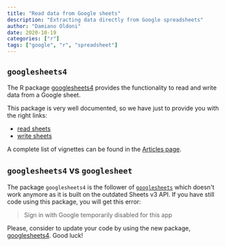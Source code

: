 ```yaml
---
title: "Read data from Google sheets"
description: "Extracting data directly from Google spreadsheets"
author: "Damiano Oldoni"
date: 2020-10-19
categories: ["r"]
tags: ["google", "r", "spreadsheet"]
---
```


## `googlesheets4`

The R package [googlesheets4](https://googlesheets4.tidyverse.org/) provides the functionality to read and write data from a Google sheet.

This package is very well documented, so we have just to provide you with the right links:

- [read sheets](https://googlesheets4.tidyverse.org/articles/articles/read-sheets.html)
- [write sheets](https://googlesheets4.tidyverse.org/articles/articles/write-sheets.html)

A complete list of vignettes can be found in the [Articles page](https://googlesheets4.tidyverse.org/articles/index.html).

## `googlesheets4` vs `googlesheet`

The package `googlesheets4` is the follower of [`googlesheets`](https://github.com/jennybc/googlesheets/blob/master/README.md) which doesn't work anymore as it is built on the outdated Sheets v3 API. If you have still code using this package, you will get this error:

> Sign in with Google temporarily disabled for this app

Please, consider to update your code by using the new package, [googlesheets4](https://googlesheets4.tidyverse.org/). Good luck!

